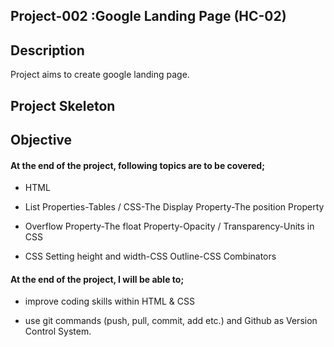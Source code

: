 ## Project-002 :Google Landing Page (HC-02)

## Description

Project aims to create google landing page.

## Project Skeleton

## Objective

#### At the end of the project, following topics are to be covered;

- HTML

- List Properties-Tables / CSS-The Display Property-The position Property

- Overflow Property-The float Property-Opacity / Transparency-Units in CSS

- CSS Setting height and width-CSS Outline-CSS Combinators

#### At the end of the project, I will be able to;

- improve coding skills within HTML & CSS

- use git commands (push, pull, commit, add etc.) and Github as Version Control System.
